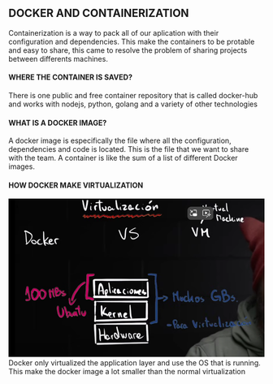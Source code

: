 ## DOCKER AND CONTAINERIZATION

Containerization is a way to pack all of our aplication with their configuration and dependencies. This make the containers to be protable and easy to share, this came to resolve the problem of sharing projects between differents machines.

####  WHERE THE CONTAINER IS SAVED?
There is one public and free container repository that is called docker-hub and works with nodejs, python, golang and a variety of other technologies

#### WHAT IS A DOCKER IMAGE?
A docker image is especifically the file where all the configuration, dependencies and code is located. This is the file that we want to share with the team. A container is like the sum of a list of different Docker images.

#### HOW DOCKER MAKE VIRTUALIZATION
![alt text](image.png)
Docker only virtualized the application layer and use the OS that is running. This make the docker image a lot smaller than the normal virtualization